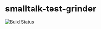 # smalltalk-test-grinder
[![Build Status](https://travis-ci.com/mabdi/smalltalk-test-grinder.svg?branch=main)](https://travis-ci.com/github/mabdi/smalltalk-test-grinder)
